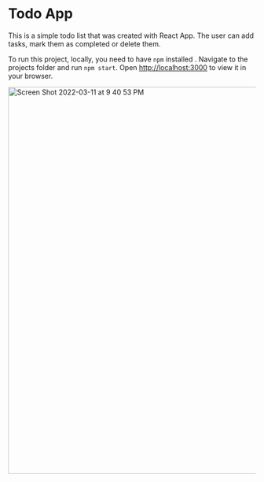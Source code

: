# Todo App

This is a simple todo list that was created with React App. The user can add tasks, mark them as completed or delete them.

To run this project, locally, you need to have `npm` installed . Navigate to the projects folder and run `npm start`. Open [http://localhost:3000](http://localhost:3000) to view it in your browser.

<img width="786" alt="Screen Shot 2022-03-11 at 9 40 53 PM" src="https://user-images.githubusercontent.com/67389035/157946777-9f96b41f-7611-4eab-a766-af8d291ccf83.png">
